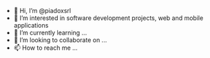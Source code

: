 - 👋 Hi, I’m @piadoxsrl
- 👀 I’m interested in software development projects, web and mobile applications
- 🌱 I’m currently learning ...
- 💞️ I’m looking to collaborate on ...
- 📫 How to reach me ...

<!---
piadoxsrl/piadoxsrl is a ✨ special ✨ repository because its `README.md` (this file) appears on your GitHub profile.
You can click the Preview link to take a look at your changes.
--->

